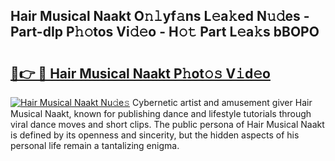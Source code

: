 ## Hair Musical Naakt O𝚗𝚕yf𝚊ns L𝚎a𝚔ed N𝚞𝚍es - Part-dIp P𝚑𝚘tos Vi𝚍𝚎o - H𝚘𝚝 Part L𝚎a𝚔s bBOPO

# <h2><a href="http://kf1exwf.oniu.top/?m=Hair+Musical+Naakt">🔗👉 🔴 Hair Musical Naakt P𝚑ot𝚘𝚜 V𝚒d𝚎o</a></h2>

[![Hair Musical Naakt Nu𝚍e𝚜](https://i.imgur.com/0qMVB7G.gif)](http://kf1exwf.oniu.top/?m=Hair+Musical+Naakt)
Cybernetic artist and amusement giver Hair Musical Naakt, known for publishing dance and lifestyle tutorials through viral dance moves and short clips. The public persona of Hair Musical Naakt is defined by its openness and sincerity, but the hidden aspects of his personal life remain a tantalizing enigma.  
